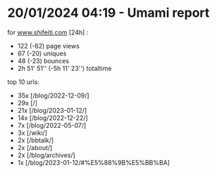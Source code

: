 # 20/01/2024 04:19 - Umami report
for www.shifeiti.com [24h] :

 - 122 (-62) page views
 - 67 (-20) uniques
 - 48 (-23) bounces
 - 2h 51' 51'' (-5h 11' 23'') totaltime


top 10 urls:
 - 35x [/blog/2022-12-09/]
 - 29x [/]
 - 21x [/blog/2023-01-12/]
 - 14x [/blog/2022-12-22/]
 - 7x [/blog/2022-05-07/]
 - 3x [/wiki/]
 - 2x [/bbtalk/]
 - 2x [/about/]
 - 2x [/blog/archives/]
 - 1x [/blog/2023-01-12/#%E5%88%9B%E5%BB%BA]


